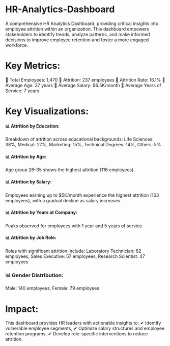 # HR-Analytics-Dashboard
A comprehensive HR Analytics Dashboard, providing critical insights into employee attrition within an organization. This dashboard empowers stakeholders to identify trends, analyze patterns, and make informed decisions to improve employee retention and foster a more engaged workforce.

# Key Metrics:
🔹 Total Employees: 1,470
🔹 Attrition: 237 employees
🔹 Attrition Rate: 16.1%
🔹 Average Age: 37 years
🔹 Average Salary: $6.5K/month
🔹 Average Years of Service: 7 years

# Key Visualizations:
#### 📊 Attrition by Education:
Breakdown of attrition across educational backgrounds:
Life Sciences: 38%,
Medical: 27%,
Marketing: 15%,
Technical Degrees: 14%,
Others: 5%

#### 📊 Attrition by Age:
Age group 26–35 shows the highest attrition (116 employees).
#### 📊 Attrition by Salary:
Employees earning up to $5K/month experience the highest attrition (163 employees), with a gradual decline as salary increases.
#### 📊 Attrition by Years at Company:
Peaks observed for employees with 1 year and 5 years of service.
#### 📊 Attrition by Job Role:
Roles with significant attrition include:
Laboratory Technician: 62 employees,
Sales Executive: 57 employees,
Research Scientist: 47 employees
### 📊 Gender Distribution:
Male: 140 employees,
Female: 79 employees

# Impact:
This dashboard provides HR leaders with actionable insights to:
✔ Identify vulnerable employee segments,
✔ Optimize salary structures and employee retention programs,
✔ Develop role-specific interventions to reduce attrition.
